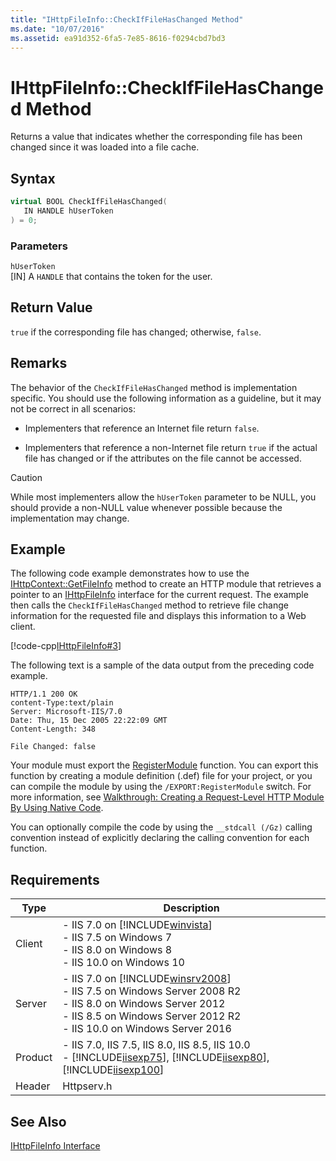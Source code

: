 ```yaml
---
title: "IHttpFileInfo::CheckIfFileHasChanged Method"
ms.date: "10/07/2016"
ms.assetid: ea91d352-6fa5-7e85-8616-f0294cbd7bd3
---
```

# IHttpFileInfo::CheckIfFileHasChanged Method
Returns a value that indicates whether the corresponding file has been changed since it was loaded into a file cache.  
  
## Syntax  
  
```cpp  
virtual BOOL CheckIfFileHasChanged(  
   IN HANDLE hUserToken  
) = 0;  
```  
  
### Parameters  
 `hUserToken`  
 [IN] A `HANDLE` that contains the token for the user.  
  
## Return Value  
 `true` if the corresponding file has changed; otherwise, `false`.  
  
## Remarks  
 The behavior of the `CheckIfFileHasChanged` method is implementation specific. You should use the following information as a guideline, but it may not be correct in all scenarios:  
  
- Implementers that reference an Internet file return `false`.  
  
- Implementers that reference a non-Internet file return `true` if the actual file has changed or if the attributes on the file cannot be accessed.  
  
> [!CAUTION]
>  While most implementers allow the `hUserToken` parameter to be NULL, you should provide a non-NULL value whenever possible because the implementation may change.  
  
## Example  
 The following code example demonstrates how to use the [IHttpContext::GetFileInfo](../../web-development-reference/native-code-api-reference/ihttpcontext-getfileinfo-method.md) method to create an HTTP module that retrieves a pointer to an [IHttpFileInfo](../../web-development-reference/native-code-api-reference/ihttpfileinfo-interface.md) interface for the current request. The example then calls the `CheckIfFileHasChanged` method to retrieve file change information for the requested file and displays this information to a Web client.  
  
 [!code-cpp[IHttpFileInfo#3](../../../samples/snippets/cpp/VS_Snippets_IIS/IIS7/IHttpFileInfo/cpp/CheckIfFileHasChanged.cpp#3)]  
  
 The following text is a sample of the data output from the preceding code example.  
  
```  
HTTP/1.1 200 OK  
content-Type:text/plain  
Server: Microsoft-IIS/7.0  
Date: Thu, 15 Dec 2005 22:22:09 GMT  
Content-Length: 348  
  
File Changed: false  
```  
  
 Your module must export the [RegisterModule](../../web-development-reference/native-code-api-reference/pfn-registermodule-function.md) function. You can export this function by creating a module definition (.def) file for your project, or you can compile the module by using the `/EXPORT:RegisterModule` switch. For more information, see [Walkthrough: Creating a Request-Level HTTP Module By Using Native Code](../../web-development-reference/native-code-development-overview/walkthrough-creating-a-request-level-http-module-by-using-native-code.md).  
  
 You can optionally compile the code by using the `__stdcall (/Gz)` calling convention instead of explicitly declaring the calling convention for each function.  
  
## Requirements  
  
|Type|Description|  
|----------|-----------------|  
|Client|-   IIS 7.0 on [!INCLUDE[winvista](../../wmi-provider/includes/winvista-md.md)]<br />-   IIS 7.5 on Windows 7<br />-   IIS 8.0 on Windows 8<br />-   IIS 10.0 on Windows 10|  
|Server|-   IIS 7.0 on [!INCLUDE[winsrv2008](../../wmi-provider/includes/winsrv2008-md.md)]<br />-   IIS 7.5 on Windows Server 2008 R2<br />-   IIS 8.0 on Windows Server 2012<br />-   IIS 8.5 on Windows Server 2012 R2<br />-   IIS 10.0 on Windows Server 2016|  
|Product|-   IIS 7.0, IIS 7.5, IIS 8.0, IIS 8.5, IIS 10.0<br />-   [!INCLUDE[iisexp75](../../web-development-reference/native-code-api-reference/includes/iisexp75-md.md)], [!INCLUDE[iisexp80](../../web-development-reference/native-code-api-reference/includes/iisexp80-md.md)], [!INCLUDE[iisexp100](../../web-development-reference/native-code-api-reference/includes/iisexp100-md.md)]|  
|Header|Httpserv.h|  
  
## See Also  
 [IHttpFileInfo Interface](../../web-development-reference/native-code-api-reference/ihttpfileinfo-interface.md)
